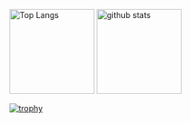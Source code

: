 <p align="left"> 
  <img alt="Top Langs" height="150px" src="https://github-readme-stats.vercel.app/api/top-langs/?username=YYramen&layout=compact&count_private=true&show_icons=true&theme=onedark" />
  <img alt="github stats" height="150px" src="https://github-readme-stats.vercel.app/api?username=YYramen&count_private=true&show_icons=true&show_icons=true&theme=onedark" />
</p>

[![trophy](https://github-profile-trophy.vercel.app/?username=YYramen&theme=onedark&column=7
)](https://github.com/ryo-ma/github-profile-trophy)
